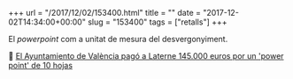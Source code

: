 +++
url = "/2017/12/02/153400.html"
title = ""
date = "2017-12-02T14:34:00+00:00"
slug = "153400"
tags = ["retalls"]
+++

El *powerpoint* com a unitat de mesura del desvergonyiment.

📎 [El Ayuntamiento de València pagó a Laterne 145.000 euros por un 'power point' de 10 hojas](http://valenciaplaza.com/el-ayuntamiento-de-valencia-pago-a-laterne-145000-euros-por-un-power-point-de-10-hojas)

